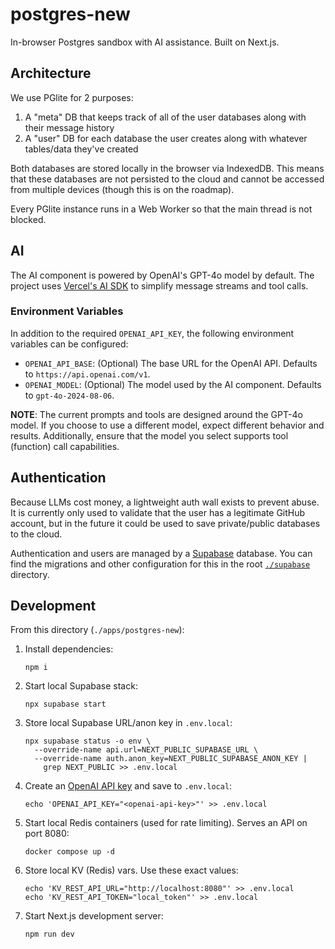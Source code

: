 # postgres-new

In-browser Postgres sandbox with AI assistance. Built on Next.js.

## Architecture

We use PGlite for 2 purposes:

1. A "meta" DB that keeps track of all of the user databases along with their message history
2. A "user" DB for each database the user creates along with whatever tables/data they've created

Both databases are stored locally in the browser via IndexedDB. This means that these databases are not persisted to the cloud and cannot be accessed from multiple devices (though this is on the roadmap).

Every PGlite instance runs in a Web Worker so that the main thread is not blocked.


## AI

The AI component is powered by OpenAI's GPT-4o model by default. The project uses [Vercel's AI SDK](https://sdk.vercel.ai/docs/introduction) to simplify message streams and tool calls.

### Environment Variables

In addition to the required `OPENAI_API_KEY`, the following environment variables can be configured:

- `OPENAI_API_BASE`: (Optional) The base URL for the OpenAI API. Defaults to `https://api.openai.com/v1`.
- `OPENAI_MODEL`: (Optional) The model used by the AI component. Defaults to `gpt-4o-2024-08-06`.

**NOTE**: The current prompts and tools are designed around the GPT-4o model. If you choose to use a different model, expect different behavior and results. Additionally, ensure that the model you select supports tool (function) call capabilities.


## Authentication

Because LLMs cost money, a lightweight auth wall exists to prevent abuse. It is currently only used to validate that the user has a legitimate GitHub account, but in the future it could be used to save private/public databases to the cloud.

Authentication and users are managed by a [Supabase](https://supabase.com/) database. You can find the migrations and other configuration for this in the root [`./supabase`](../../supabase/) directory.

## Development

From this directory (`./apps/postgres-new`):

1. Install dependencies:
   ```shell
   npm i
   ```
2. Start local Supabase stack:
   ```shell
   npx supabase start
   ```
3. Store local Supabase URL/anon key in `.env.local`:
   ```shell
   npx supabase status -o env \
     --override-name api.url=NEXT_PUBLIC_SUPABASE_URL \
     --override-name auth.anon_key=NEXT_PUBLIC_SUPABASE_ANON_KEY |
       grep NEXT_PUBLIC >> .env.local
   ```
4. Create an [OpenAI API key](https://platform.openai.com/api-keys) and save to `.env.local`:
   ```shell
   echo 'OPENAI_API_KEY="<openai-api-key>"' >> .env.local
   ```
5. Start local Redis containers (used for rate limiting). Serves an API on port 8080:
   ```shell
   docker compose up -d
   ```
6. Store local KV (Redis) vars. Use these exact values:
   ```shell
   echo 'KV_REST_API_URL="http://localhost:8080"' >> .env.local
   echo 'KV_REST_API_TOKEN="local_token"' >> .env.local
   ```
7. Start Next.js development server:
   ```shell
   npm run dev
   ```
